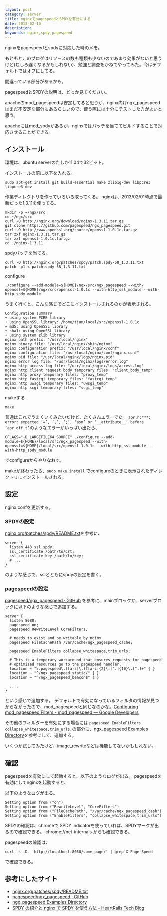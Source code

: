```yaml
---
layout: post
category: server
title: nginxでpagespeedとSPDYを有効にする
date: 2013-02-10
description:
keywords: nginx,spdy,pagespeed
---
```


nginxをpagespeedとspdyに対応した時のメモ。

もともとこのブログはリソースの数も種類も少ないのであまり効果がないと思うけど(むしろ遅くなるかもしれない)、勉強と調査をかねてやってみた。今はデフォルトではオフにしてる。

間違っている部分があるかも。

pagespeedとSPDYの説明は、どっか見てください。


apacheのmod_pagespeedは安定してると思うが、nginx向けngx_pagespeedはまだ不安定な部分もあるらしいので、使う際には十分にテストした方がよいと思う。

apacheにはmod_spdyがあるが、nginxではパッチを当ててビルドすることで対応させることができる。

## インストール
環境は、ubuntu serverのたしか11.04で32ビット。

インストールの前に以下を入れる。

    sudo apt-get install git build-essential make zlib1g-dev libpcre3 libpcre3-dev

作業ディレクトリを作っていろいろ取ってくる。
nginxは、2013/02/01時点で最新だった1.3.11を使ってる。

    mkdir -p ~/ngx/src
    cd ~/ngx/src
    curl -O http://nginx.org/download/nginx-1.3.11.tar.gz
    git clone https://github.com/pagespeed/ngx_pagespeed.git
    curl -O http://www.openssl.org/source/openssl-1.0.1c.tar.gz
    tar zxf nginx-1.3.11.tar.gz
    tar zxf openssl-1.0.1c.tar.gz
    cd ./nginx-1.3.11

spdyパッチを当てる。

    curl -O http://nginx.org/patches/spdy/patch.spdy-58_1.3.11.txt
    patch -p1 < patch.spdy-58_1.3.11.txt

configure

    ./configure --add-module=${HOME}/ngx/src/ngx_pagespeed --with-openssl=${HOME}/ngx/src/openssl-1.0.1c --with-http_ssl_module --with-http_spdy_module

うまく行くと、こんな感じでどこにインストールされるのかが表示される。

    Configuration summary
    + using system PCRE library
    + using OpenSSL library: /home/tjun/local/src/openssl-1.0.1c
    + md5: using OpenSSL library
    + sha1: using OpenSSL library
    + using system zlib library
    nginx path prefix: "/usr/local/nginx"
    nginx binary file: "/usr/local/nginx/sbin/nginx"
    nginx configuration prefix: "/usr/local/nginx/conf"
    nginx configuration file: "/usr/local/nginx/conf/nginx.conf"
    nginx pid file: "/usr/local/nginx/logs/nginx.pid"
    nginx error log file: "/usr/local/nginx/logs/error.log"
    nginx http access log file: "/usr/local/nginx/logs/access.log"
    nginx http client request body temporary files: "client_body_temp"
    nginx http proxy temporary files: "proxy_temp"
    nginx http fastcgi temporary files: "fastcgi_temp"
    nginx http uwsgi temporary files: "uwsgi_temp"
    nginx http scgi temporary files: "scgi_temp"

makeする

    make

普通はこれでうまくいくみたいだけど、たくさんエラーでた。
`apr.h:***: error: expected ‘=’, ‘,’, ‘;’, ‘asm’ or ‘__attribute__’ before ‘apr_off_t’`のようなエラーがいっぱい出たら、

    CFLAGS="-D_LARGEFILE64_SOURCE" ./configure --add-module=${HOME}/local/src/ngx_pagespeed --with-openssl=${HOME}/local/src/openssl-1.0.1c --with-http_ssl_module --with-http_spdy_module

でconfigureからやりなおす。

makeが終わったら、`sudo make install` でconfigureのときに表示されたディレクトリにインストールされる。


## 設定

nginx.confを更新する。

### SPDYの設定

[nginx.org/patches/spdy/README.txt](http://nginx.org/patches/spdy/README.txt)を参考に、

    server {
      listen 443 ssl spdy;
      ssl_certificate /path/to/crt;
      ssl_certificate_key /path/to/key;
      # ...
    }

のような感じで、sslとともにspdyの設定を書く。

### pagespeedの設定

[pagespeed/ngx_pagespeed · GitHub](https://github.com/pagespeed/ngx_pagespeed)
を参考に、mainブロックか、serverブロックに以下のような感じで追加する。

    server {
      listen 8080;
      pagespeed on;
      pagespeed RewriteLevel CoreFilters;

      # needs to exist and be writable by nginx
      pagespeed FileCachePath /var/cache/ngx_pagespeed_cache;

      pagespeed EnableFilters collapse_whitespace,trim_urls;

      # This is a temporary workaround that ensures requests for pagespeed
      # optimized resources go to the pagespeed handler.
      location ~ "\.pagespeed\.([a-z]\.)?[a-z]{2}\.[^.]{10}\.[^.]+" { }
      location ~ "^/ngx_pagespeed_static/" { }
      location ~ "^/ngx_pagespeed_beacon$" { }

      ....
    }

という感じで追加する。
デフォルトで有効になっているフィルタの情報が見つからなかったので、mod_pagespeedと同じなのかな。[Configuring mod_pagespeed Filters - mod_pagespeed — Google Developers](https://developers.google.com/speed/docs/mod_pagespeed/config_filters)

その他のフィルターを有効にする場合には
`pagespeed EnableFilters collapse_whitespace,trim_urls;`の部分に、[ngx_pagespeed Examples Directory](http://ngxpagespeed.com/ngx_pagespeed_example/)を参考にして、追加する。

いくつか試してみたけど、image_rewriteなどは機能してないかもしれない。

## 確認

pagespeedを有効にして起動すると、以下のようなログが出る。
pagespeedを有効にしてnginxを起動すると、

以下のようなログが出る。

    Setting option from ("on")
    Setting option from ("RewriteLevel", "CoreFilters")
    Setting option from ("FileCachePath", "/var/cache/ngx_pagespeed_cash")
    Setting option from ("EnableFilters", "collapse_whitespace,trim_urls")

SPDYの確認は、chromeで SPDY indicatorを使っていれば、SPDYマークが出るので確認できる。
chrome://net-internals からも確認できる。

pagespeedの確認は、

    curl -s -D- 'http://localhost:8050/some_page/' | grep X-Page-Speed

で確認できる。

## 参考にしたサイト

* [nginx.org/patches/spdy/README.txt](http://nginx.org/patches/spdy/README.txt)
* [pagespeed/ngx_pagespeed · GitHub](https://github.com/pagespeed/ngx_pagespeed)
* [ngx_pagespeed Examples Directory](http://ngxpagespeed.com/ngx_pagespeed_example/)
* [SPDY の紹介と nginx で SPDY を使う方法 - HeartRails Tech Blog](http://techblog.heartrails.com/2013/01/using-spry-in-nginx.html)



